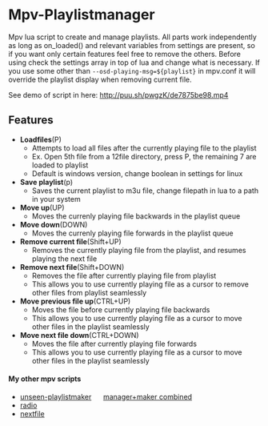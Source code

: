 # Mpv-Playlistmanager
Mpv lua script to create and manage playlists. All parts work independently as long as on_loaded() and relevant variables from settings are present, so if you want only certain features feel free to remove the others. Before using check the settings array in top of lua and change what is necessary. If you use some other than `--osd-playing-msg=${playlist}` in mpv.conf it will override the playlist display when removing current file.
  
See demo of script in here: http://puu.sh/pwgzK/de7875be98.mp4

## Features
- __Loadfiles__(P)
  - Attempts to load all files after the currently playing file to the playlist
  - Ex. Open 5th file from a 12file directory, press P, the remaining 7 are loaded to playlist
  - Default is windows version, change boolean in settings for linux
- __Save playlist__(p)
  - Saves the current playlist to m3u file, change filepath in lua to a path in your system
- __Move up__(UP)
  - Moves the currenly playing file backwards in the playlist queue
- __Move down__(DOWN)
  - Moves the currenly playing file forwards in the playlist queue
- __Remove current file__(Shift+UP)
  - Removes the currently playing file from the playlist, and resumes playing the next file
- __Remove next file__(Shift+DOWN)
  - Removes the file after currently playing file from playlist
  - This allows you to use currently playing file as a cursor to remove other files from playlist seamlessly
- __Move previous file up__(CTRL+UP)
  - Moves the file before currently playing file backwards
  - This allows you to use currently playing file as a cursor to move other files in the playlist seamlessly
- __Move next file down__(CTRL+DOWN)
  - Moves the file after currently playing file forwards
  - This allows you to use currently playing file as a cursor to move other files in the playlist seamlessly

  

#### My other mpv scripts
- [unseen-playlistmaker](https://github.com/donmaiq/unseen-playlistmaker)&nbsp;&nbsp;&nbsp;&nbsp;&nbsp;&nbsp;[manager+maker combined](https://github.com/donmaiq/unseen-playlistmaker/blob/master/unseen%2Bplaylistmanager.lua)
- [radio](https://github.com/donmaiq/Mpv-Radio)
- [nextfile](https://github.com/donmaiq/mpv-nextfile)
